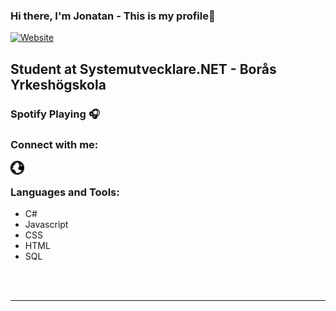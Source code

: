 ### Hi there, I'm Jonatan - This is my profile👋

[![Website]](https://exemplarisk.github.io)

## Student at Systemutvecklare.NET - Borås Yrkeshögskola

### Spotify Playing 🎧


### Connect with me:

[<img align="left" alt="https://jzqc07.github.io" width="22px" src="https://raw.githubusercontent.com/iconic/open-iconic/master/svg/globe.svg" />][website]

<br />

### Languages and Tools:

- C#
- Javascript
- CSS
- HTML
- SQL

<br />
<br />

---

[website]: https://exemplarisk.github.io
[linkedin]: https://www.linkedin.com/in/jonatan-schultz-777257105
